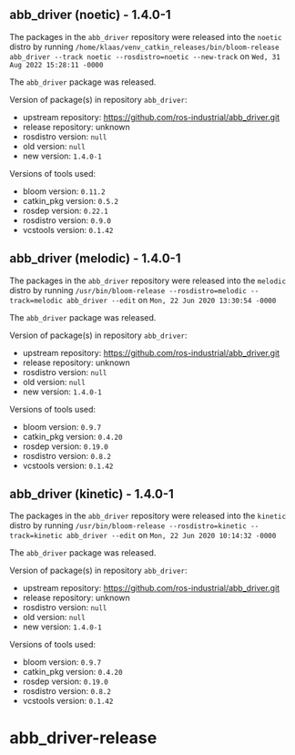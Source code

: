 ## abb_driver (noetic) - 1.4.0-1

The packages in the `abb_driver` repository were released into the `noetic` distro by running `/home/klaas/venv_catkin_releases/bin/bloom-release abb_driver --track noetic --rosdistro=noetic --new-track` on `Wed, 31 Aug 2022 15:28:11 -0000`

The `abb_driver` package was released.

Version of package(s) in repository `abb_driver`:

- upstream repository: https://github.com/ros-industrial/abb_driver.git
- release repository: unknown
- rosdistro version: `null`
- old version: `null`
- new version: `1.4.0-1`

Versions of tools used:

- bloom version: `0.11.2`
- catkin_pkg version: `0.5.2`
- rosdep version: `0.22.1`
- rosdistro version: `0.9.0`
- vcstools version: `0.1.42`


## abb_driver (melodic) - 1.4.0-1

The packages in the `abb_driver` repository were released into the `melodic` distro by running `/usr/bin/bloom-release --rosdistro=melodic --track=melodic abb_driver --edit` on `Mon, 22 Jun 2020 13:30:54 -0000`

The `abb_driver` package was released.

Version of package(s) in repository `abb_driver`:

- upstream repository: https://github.com/ros-industrial/abb_driver.git
- release repository: unknown
- rosdistro version: `null`
- old version: `null`
- new version: `1.4.0-1`

Versions of tools used:

- bloom version: `0.9.7`
- catkin_pkg version: `0.4.20`
- rosdep version: `0.19.0`
- rosdistro version: `0.8.2`
- vcstools version: `0.1.42`


## abb_driver (kinetic) - 1.4.0-1

The packages in the `abb_driver` repository were released into the `kinetic` distro by running `/usr/bin/bloom-release --rosdistro=kinetic --track=kinetic abb_driver --edit` on `Mon, 22 Jun 2020 10:14:32 -0000`

The `abb_driver` package was released.

Version of package(s) in repository `abb_driver`:

- upstream repository: https://github.com/ros-industrial/abb_driver.git
- release repository: unknown
- rosdistro version: `null`
- old version: `null`
- new version: `1.4.0-1`

Versions of tools used:

- bloom version: `0.9.7`
- catkin_pkg version: `0.4.20`
- rosdep version: `0.19.0`
- rosdistro version: `0.8.2`
- vcstools version: `0.1.42`


# abb_driver-release